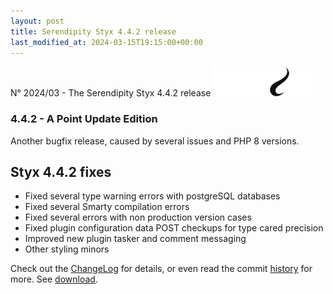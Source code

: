 ```yaml
---
layout: post
title: Serendipity Styx 4.4.2 release
last_modified_at: 2024-03-15T19:15:00+00:00
---
```


N° 2024/03 - The Serendipity Styx 4.4.2 release <img class="php8" src="/i/b/logo_php8_3.svg" alt="php8.3" width="160" height="48">

### 4.4.2 - A Point Update Edition

Another bugfix release, caused by several issues and PHP 8 versions.

## Styx 4.4.2 fixes

  - Fixed several type warning errors with postgreSQL databases
  - Fixed several Smarty compilation errors
  - Fixed several errors with non production version cases
  - Fixed plugin configuration data POST checkups for type cared precision
  - Improved new plugin tasker and comment messaging
  - Other styling minors

Check out the [ChangeLog](https://github.com/ophian/styx/blob/4.4.2/docs/NEWS) for details, or even read the commit [history](https://github.com/ophian/styx/commits/4.4.2) for more. See [download](https://github.com/ophian/styx/releases/tag/4.4.2).

